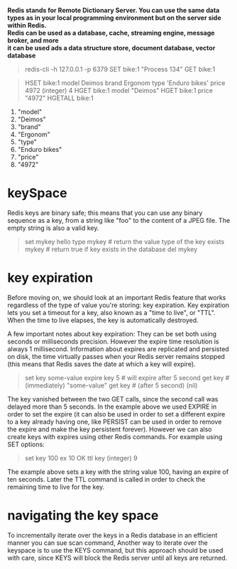 **Redis stands for Remote Dictionary Server. You can use the same data types as in your local programming environment but on the server side within Redis.**\
**Redis can be used as a database, cache, streaming engine, message broker, and more**\
**it can be used ads a data structure store, document database, vector database**

> redis-cli -h 127.0.0.1 -p 6379
> SET bike:1 "Process 134"
> GET bike:1

> HSET bike:1 model Deimos brand Ergonom type 'Enduro bikes' price 4972
(integer) 4
> HGET bike:1 model
"Deimos"
> HGET bike:1 price
"4972"
> HGETALL bike:1
1) "model"
2) "Deimos"
3) "brand"
4) "Ergonom"
5) "type"
6) "Enduro bikes"
7) "price"
8) "4972"

# keySpace
Redis keys are binary safe; this means that you can use any binary sequence as a key, from a string like "foo" to the content of a JPEG file. The empty string is also a valid key.

> set mykey hello
> type mykey # return the value type of the key
> exists mykey # return true if key exists in the database
> del mykey

# key expiration
Before moving on, we should look at an important Redis feature that works regardless of the type of value you're storing: key expiration. Key expiration lets you set a timeout for a key, also known as a "time to live", or "TTL". When the time to live elapses, the key is automatically destroyed.

A few important notes about key expiration:
They can be set both using seconds or milliseconds precision.
However the expire time resolution is always 1 millisecond.
Information about expires are replicated and persisted on disk, the time virtually passes when your Redis server remains stopped (this means that Redis saves the date at which a key will expire).

> set key some-value
> expire key 5 # will expire after 5 second
> get key # (immediately)
"some-value"
> get key # (after 5 second)
(nil)

The key vanished between the two GET calls, since the second call was delayed more than 5 seconds. In the example above we used EXPIRE in order to set the expire (it can also be used in order to set a different expire to a key already having one, like PERSIST can be used in order to remove the expire and make the key persistent forever). However we can also create keys with expires using other Redis commands. For example using SET options:

> set key 100 ex 10
OK
> ttl key
(integer) 9

The example above sets a key with the string value 100, having an expire of ten seconds. Later the TTL command is called in order to check the remaining time to live for the key.

# navigating the key space
To incrementally iterate over the keys in a Redis database in an efficient manner you can sue scan command, Another way to iterate over the keyspace is to use the KEYS command, but this approach should be used with care, since KEYS will block the Redis server until all keys are returned.